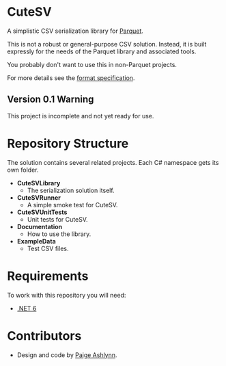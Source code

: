 # CuteSV
A simplistic CSV serialization library for [Parquet](https://github.com/mxashlynn/Parquet).

This is not a robust or general-purpose CSV solution.
Instead, it is built expressly for the needs of the Parquet library and associated tools.

You probably don't want to use this in non-Parquet projects.

For more details see the [format specification](https://github.com/mxashlynn/CuteSV/blob/main/Documentation/SPEC.md).


## Version 0.1 Warning
This project is incomplete and not yet ready for use.

# Repository Structure

The solution contains several related projects.
Each C# namespace gets its own folder.

- **CuteSVLibrary**
    - The serialization solution itself.
- **CuteSVRunner**
    - A simple smoke test for CuteSV.
- **CuteSVUnitTests**
    - Unit tests for CuteSV.
- **Documentation**
    - How to use the library.
- **ExampleData**
    - Test CSV files.

# Requirements

To work with this repository you will need:

- [.NET 6](https://dotnet.microsoft.com/download/dotnet/6.0)

# Contributors
- Design and code by [Paige Ashlynn](https://github.com/mxashlynn/).
